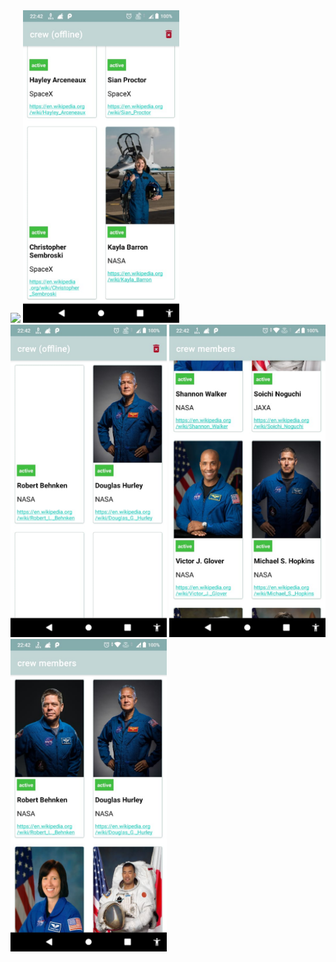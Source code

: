 <img src="miskaaPics/working_video.gif" width = "250">
<img src="miskaaPics/1.jpeg" width = "250">
<img src="miskaaPics/2.jpeg" width = "250">
<img src="miskaaPics/3.jpeg" width = "250">
<img src="miskaaPics/4.jpeg" width = "250">

